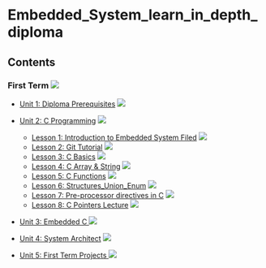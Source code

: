# Embedded_System_learn_in_depth_diploma

## Contents
### First Term <img src="https://progress-bar.dev/10/?title=In Progress&color=FFEC00 &width=600"> 

- [Unit 1: Diploma Prerequisites]() <img src="https://progress-bar.dev/100/?title=Done &color=0043B9 &width=150">



- [Unit 2: C Programming]() <img src="https://progress-bar.dev/25/?title=In Progress&color=FFEC00 &width=150">
  - [Lesson 1: Introduction to Embedded System Filed]() <img src="https://progress-bar.dev/100/?title=Done &color=0043B9">
  - [Lesson 2: Git Tutorial]() <img src="https://progress-bar.dev/100/?title=Done &color=0043B9">
  - [Lesson 3: C Basics]() <img src="https://progress-bar.dev/60/?title=In Progress&color=FFEC00">
  - [Lesson 4: C Array & String]() <img src="https://progress-bar.dev/0/?title=Start_Soon&color=FF0000">
  - [Lesson 5: C Functions]() <img src="https://progress-bar.dev/0/?title=Start_Soon&color=FF0000">
  - [Lesson 6: Structures_Union_Enum]() <img src="https://progress-bar.dev/0/?title=Start_Soon&color=FF0000">
  - [Lesson 7: Pre-processor directives in C]() <img src="https://progress-bar.dev/0/?title=Start_Soon&color=FF0000">
  - [Lesson 8: C Pointers Lecture]() <img src="https://progress-bar.dev/0/?title=Start_Soon&color=FF0000">

 
 
 
- [Unit 3: Embedded C ]() <img src="https://progress-bar.dev/0/?title=Start_Soon&color=FF0000 &width=150">



- [Unit 4: System Architect]() <img src="https://progress-bar.dev/0/?title=Start_Soon&color=FF0000 &width=150">



- [Unit 5: First Term Projects ]() <img src="https://progress-bar.dev/0/?title=Start_Soon&color=FF0000 &width=150">








